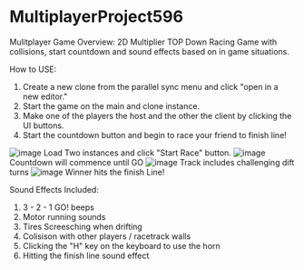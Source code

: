 # MultiplayerProject596
Mulitplayer Game Overview:
2D Multiplier TOP Down Racing Game with collisions, start countdown and sound effects based on in game situations.

How to USE:
1. Create a new clone from the parallel sync menu and click "open in a new editor."
2. Start the game on the main and clone instance.
3. Make one of the players the host and the other the client by clicking the UI buttons.
4. Start the countdown button and begin to race your friend to finish line!

![image](https://github.com/jpateros/MultiplayerProject596/assets/112897027/e4b7eaa9-dfa1-45dc-a7c9-81e17b27566c)
Load Two instances and click "Start Race" button.
![image](https://github.com/jpateros/MultiplayerProject596/assets/112897027/5ad41c4e-7185-4411-8678-918e74144bb9)
Countdown will commence until GO
![image](https://github.com/jpateros/MultiplayerProject596/assets/112897027/82015b81-3438-4de9-a0a5-f9e10eba438a)
Track includes challenging dift turns
![image](https://github.com/jpateros/MultiplayerProject596/assets/112897027/c90458d7-89bf-49b8-af9d-6ab501905bd3)
Winner hits the finish Line!

Sound Effects Included:
1. 3 - 2 - 1 GO! beeps
2. Motor running sounds
3. Tires Screesching when drifting
4. Colisison with other players / racetrack walls
5. Clicking the "H" key on the keyboard to use the horn
6. Hitting the finish line sound effect
